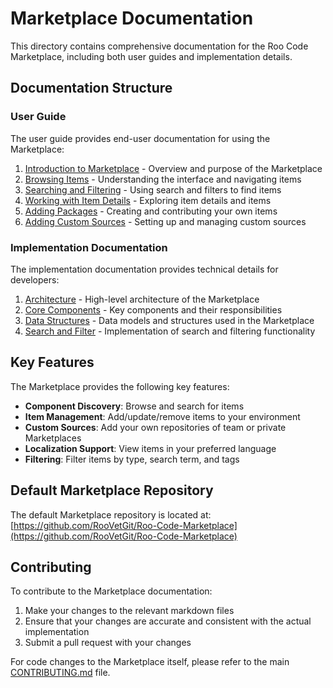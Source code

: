# Marketplace Documentation

This directory contains comprehensive documentation for the Roo Code Marketplace, including both user guides and implementation details.

## Documentation Structure

### User Guide

The user guide provides end-user documentation for using the Marketplace:

1. [Introduction to Marketplace](./user-guide/01-introduction.md) - Overview and purpose of the Marketplace
2. [Browsing Items](./user-guide/02-browsing-items.md) - Understanding the interface and navigating items
3. [Searching and Filtering](./user-guide/03-searching-and-filtering.md) - Using search and filters to find items
4. [Working with Item Details](./user-guide/04-working-with-details.md) - Exploring item details and items
5. [Adding Packages](./user-guide/05-adding-packages.md) - Creating and contributing your own items
6. [Adding Custom Sources](./user-guide/06-adding-custom-sources.md) - Setting up and managing custom sources

### Implementation Documentation

The implementation documentation provides technical details for developers:

1. [Architecture](./implementation/01-architecture.md) - High-level architecture of the Marketplace
2. [Core Components](./implementation/02-core-components.md) - Key components and their responsibilities
3. [Data Structures](./implementation/03-data-structures.md) - Data models and structures used in the Marketplace
4. [Search and Filter](./implementation/04-search-and-filter.md) - Implementation of search and filtering functionality

## Key Features

The Marketplace provides the following key features:

- **Component Discovery**: Browse and search for items
- **Item Management**: Add/update/remove items to your environment
- **Custom Sources**: Add your own repositories of team or private Marketplaces
- **Localization Support**: View items in your preferred language
- **Filtering**: Filter items by type, search term, and tags

## Default Marketplace Repository

The default Marketplace repository is located at:
[https://github.com/RooVetGit/Roo-Code-Marketplace](https://github.com/RooVetGit/Roo-Code-Marketplace)

## Contributing

To contribute to the Marketplace documentation:

1. Make your changes to the relevant markdown files
2. Ensure that your changes are accurate and consistent with the actual implementation
3. Submit a pull request with your changes

For code changes to the Marketplace itself, please refer to the main [CONTRIBUTING.md](../../CONTRIBUTING.md) file.

